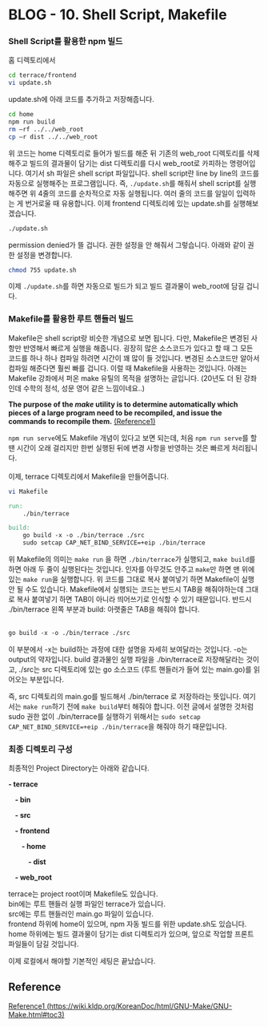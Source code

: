# BLOG - 10.  Shell Script, Makefile

### **Shell Script를 활용한 npm 빌드**

홈 디렉토리에서

```bash
cd terrace/frontend
vi update.sh
```

update.sh에 아래 코드를 추가하고 저장해줍니다.

```bash
cd home
npm run build
rm –rf ../../web_root
cp –r dist ../../web_root
```

위 코드는 home 디렉토리로 들어가 빌드를 해준 뒤 기존의 web_root 디렉토리를 삭제해주고 빌드의 결과물이 담기는 dist 디렉토리를 다시 web_root로 카피하는 명령어입니다. 여기서 sh 파일은 shell script 파일입니다. shell script란 line by line의 코드를 자동으로 실행해주는 프로그램입니다. 즉, ```./update.sh```를 해줘서 shell script를 실행해주면 위 4줄의 코드를 순차적으로 자동 실행됩니다. 여러 줄의 코드를 일일이 입력하는 게 번거로울 때 유용합니다. 이제 frontend 디렉토리에 있는 update.sh를 실행해보겠습니다.

```bash
./update.sh
```

permission denied가 뜰 겁니다. 권한 설정을 안 해줘서 그렇습니다. 아래와 같이 권한 설정을 변경합니다.

```bash
chmod 755 update.sh
```

이제 ```./update.sh```를 하면 자동으로 빌드가 되고 빌드 결과물이 web_root에 담길 겁니다.


### Makefile를 활용한 루트 핸들러 빌드

Makefile은 shell script랑 비슷한 개념으로 보면 됩니다. 다만, Makefile은 변경된 사항만 반영해서 빠르게 실행을 해줍니다. 굉장히 많은 소스코드가 있다고 할 때 그 모든 코드를 하나 하나 컴파일 하려면 시간이 꽤 많이 들 것입니다. 변경된 소스코드만 알아서 컴파일 해준다면 훨씬 빠를 겁니다. 이럴 때 Makefile을 사용하는 것입니다. 아래는 Makefile 강좌에서 퍼온 make 유틸의 목적을 설명하는 글입니다. (20년도 더 된 강좌인데 수학의 정석, 성문 영어 같은 느낌이네요..)  

**The purpose of the *make* utility is to determine automatically which pieces of a large program need to be recompiled, and issue the commands to recompile them.** [(Reference1)](https://wiki.kldp.org/KoreanDoc/html/GNU-Make/GNU-Make-1.html)  

 ```npm run serve```에도 Makefile 개념이 있다고 보면 되는데, 처음 ```npm run serve```를 할 땐 시간이 오래 걸리지만 한번 실행된 뒤에 변경 사항을 반영하는 것은 빠르게 처리됩니다.   
<br>
이제, terrace 디렉토리에서 Makefile을 만들어줍니다.

```bash
vi Makefile
```

```makefile
run:
    ./bin/terrace

build:
    go build -x -o ./bin/terrace ./src
    sudo setcap CAP_NET_BIND_SERVICE=+eip ./bin/terrace
```

위 Makefile의 의미는 ```make run``` 을 하면 ```./bin/terrace```가 실행되고, ```make build```를 하면 아래 두 줄이 실행된다는 것입니다. 인자를 아무것도 안주고 ```make```만 하면 맨 위에 있는 ```make run```을 실행합니다. 위 코드를 그대로 복사 붙여넣기 하면 Makefile이 실행 안 될 수도 있습니다. Makefile에서 실행되는 코드는 반드시 TAB을 해줘야하는데 그대로 복사 붙여넣기 하면 TAB이 아니라 띄어쓰기로 인식할 수 있기 때문입니다. 반드시 ./bin/terrace 왼쪽 부분과 build: 아랫줄은 TAB을 해줘야 합니다.   
<br>

```makefile
go build -x -o ./bin/terrace ./src
```

이 부분에서 -x는 build하는 과정에 대한 설명을 자세히 보여달라는 것입니다. -o는 output의 약자입니다. build 결과물인 실행 파일을 ./bin/terrace로 저장해달라는 것이고, ./src는 src 디렉토리에 있는 go 소스코드 (루트 핸들러가 들어 있는 main.go)를 읽어오는 부분입니다. 

즉, src 디렉토리의 main.go를 빌드해서 ./bin/terrace 로 저장하라는 뜻입니다. 여기서는 ```make run```하기 전에 ```make build```부터 해줘야 합니다. 이전 글에서 설명한 것처럼 sudo 권한 없이 ./bin/terrace를 실행하기 위해서는 ```sudo setcap CAP_NET_BIND_SERVICE=+eip ./bin/terrace```을 해줘야 하기 때문입니다.


### 최종 디렉토리 구성

최종적인 Project Directory는 아래와 같습니다.

**\- terrace**

**&nbsp;&nbsp;&nbsp;&nbsp;- bin**

**&nbsp;&nbsp;&nbsp;&nbsp;- src**

**&nbsp;&nbsp;&nbsp;&nbsp;\- frontend**

**&nbsp;&nbsp;&nbsp;&nbsp;&nbsp;&nbsp;&nbsp;&nbsp;\- home**

**&nbsp;&nbsp;&nbsp;&nbsp;&nbsp;&nbsp;&nbsp;&nbsp;&nbsp;&nbsp;&nbsp;&nbsp;\- dist**

**&nbsp;&nbsp;&nbsp;&nbsp;\- web_root**

terrace는 project root이며 Makefile도 있습니다.  
bin에는 루트 핸들러 실행 파일인 terrace가 있습니다.  
src에는 루트 핸들러인 main.go 파일이 있습니다.  
frontend 하위에 home이 있으며, npm 자동 빌드를 위한 update.sh도 있습니다.  
home 하위에는 빌드 결과물이 담기는 dist 디렉토리가 있으며, 앞으로 작업할 프론트 파일들이 담길 것입니다.  

이제 로컬에서 해야할 기본적인 세팅은 끝났습니다. 
<br>

## Reference

[Reference1 (https://wiki.kldp.org/KoreanDoc/html/GNU-Make/GNU-Make.html#toc3)](https://wiki.kldp.org/KoreanDoc/html/GNU-Make/GNU-Make.html#toc3)
